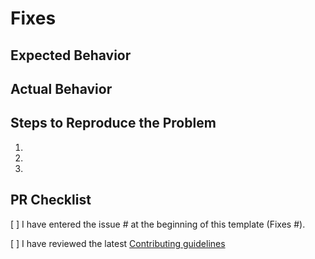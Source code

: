 # Fixes #

## Expected Behavior

## Actual Behavior

## Steps to Reproduce the Problem

  1.

  2.

  3.


## PR Checklist

[ ] I have entered the issue # at the beginning of this template (Fixes #).

[ ] I have reviewed the latest [Contributing guidelines](https://github.com/kenzanlabs/react-seed/CONTRIBUTING.md)